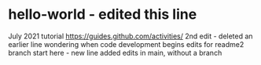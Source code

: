 # hello-world - edited this line
July 2021 tutorial https://guides.github.com/activities/
2nd edit - deleted an earlier line
wondering when code development begins
edits for readme2 branch start here - new line added
edits in main, without a branch
